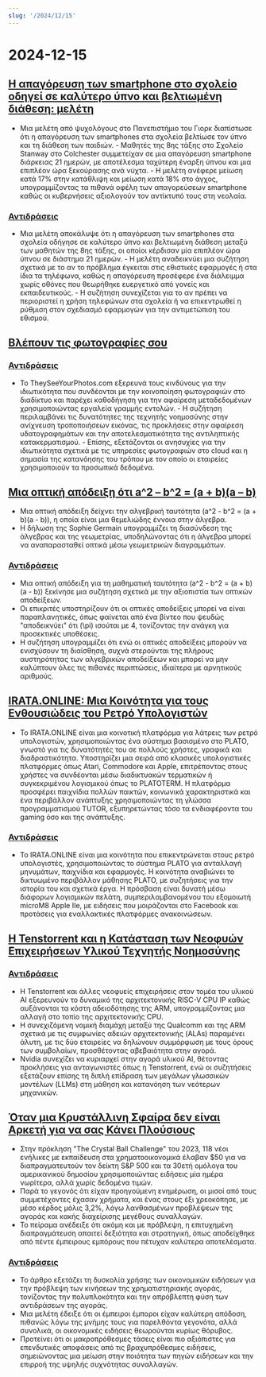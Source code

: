 ```yaml
---
slug: '/2024/12/15'
---
```


# 2024-12-15

## [Η απαγόρευση των smartphone στο σχολείο οδηγεί σε καλύτερο ύπνο και βελτιωμένη διάθεση: μελέτη](https://www.york.ac.uk/news-and-events/news/2024/research/school-smartphone-ban-better-sleep/)

- Μια μελέτη από ψυχολόγους στο Πανεπιστήμιο του Γιορκ διαπίστωσε ότι η απαγόρευση των smartphones στα σχολεία βελτίωσε τον ύπνο και τη διάθεση των παιδιών. - Μαθητές της 8ης τάξης στο Σχολείο Stanway στο Colchester συμμετείχαν σε μια απαγόρευση smartphone διάρκειας 21 ημερών, με αποτέλεσμα ταχύτερη έναρξη ύπνου και μια επιπλέον ώρα ξεκούρασης ανά νύχτα. - Η μελέτη ανέφερε μείωση κατά 17% στην κατάθλιψη και μείωση κατά 18% στο άγχος, υπογραμμίζοντας τα πιθανά οφέλη των απαγορεύσεων smartphone καθώς οι κυβερνήσεις αξιολογούν τον αντίκτυπό τους στη νεολαία.

### [Αντιδράσεις](https://news.ycombinator.com/item?id=42420352)

- Μια μελέτη αποκάλυψε ότι η απαγόρευση των smartphones στα σχολεία οδήγησε σε καλύτερο ύπνο και βελτιωμένη διάθεση μεταξύ των μαθητών της 8ης τάξης, οι οποίοι κέρδισαν μία επιπλέον ώρα ύπνου σε διάστημα 21 ημερών. - Η μελέτη αναδεικνύει μια συζήτηση σχετικά με το αν το πρόβλημα έγκειται στις εθιστικές εφαρμογές ή στα ίδια τα τηλέφωνα, καθώς η απαγόρευση προσέφερε ένα διάλειμμα χωρίς οθόνες που θεωρήθηκε ευεργετικό από γονείς και εκπαιδευτικούς. - Η συζήτηση συνεχίζεται για το αν πρέπει να περιοριστεί η χρήση τηλεφώνων στα σχολεία ή να επικεντρωθεί η ρύθμιση στον σχεδιασμό εφαρμογών για την αντιμετώπιση του εθισμού.

## [Βλέπουν τις φωτογραφίες σου](https://theyseeyourphotos.com/)

### [Αντιδράσεις](https://news.ycombinator.com/item?id=42419469)

- Το TheySeeYourPhotos.com εξερευνά τους κινδύνους για την ιδιωτικότητα που συνδέονται με την κοινοποίηση φωτογραφιών στο διαδίκτυο και παρέχει καθοδήγηση για την αφαίρεση μεταδεδομένων χρησιμοποιώντας εργαλεία γραμμής εντολών. - Η συζήτηση περιλαμβάνει τις δυνατότητες της τεχνητής νοημοσύνης στην ανίχνευση τροποποιήσεων εικόνας, τις προκλήσεις στην αφαίρεση υδατογραφημάτων και την αποτελεσματικότητα της αντιληπτικής κατακερματισμού. - Επίσης, εξετάζονται οι ανησυχίες για την ιδιωτικότητα σχετικά με τις υπηρεσίες φωτογραφιών στο cloud και η σημασία της κατανόησης του τρόπου με τον οποίο οι εταιρείες χρησιμοποιούν τα προσωπικά δεδομένα.

## [Μια οπτική απόδειξη ότι a^2 – b^2 = (a + b)(a – b)](https://www.futilitycloset.com/2024/12/15/tidy-2/)

- Μια οπτική απόδειξη δείχνει την αλγεβρική ταυτότητα \(a^2 - b^2 = (a + b)(a - b)\), η οποία είναι μια θεμελιώδης έννοια στην άλγεβρα.
- Η δήλωση της Sophie Germain υπογραμμίζει τη διασύνδεση της άλγεβρας και της γεωμετρίας, υποδηλώνοντας ότι η άλγεβρα μπορεί να αναπαρασταθεί οπτικά μέσω γεωμετρικών διαγραμμάτων.

### [Αντιδράσεις](https://news.ycombinator.com/item?id=42423409)

- Μια οπτική απόδειξη για τη μαθηματική ταυτότητα \(a^2 - b^2 = (a + b)(a - b)\) ξεκίνησε μια συζήτηση σχετικά με την αξιοπιστία των οπτικών αποδείξεων.
- Οι επικριτές υποστηρίζουν ότι οι οπτικές αποδείξεις μπορεί να είναι παραπλανητικές, όπως φαίνεται από ένα βίντεο που ψευδώς "αποδεικνύει" ότι \(\pi\) ισούται με 4, τονίζοντας την ανάγκη για προσεκτικές υποθέσεις.
- Η συζήτηση υπογραμμίζει ότι ενώ οι οπτικές αποδείξεις μπορούν να ενισχύσουν τη διαίσθηση, συχνά στερούνται της πλήρους αυστηρότητας των αλγεβρικών αποδείξεων και μπορεί να μην καλύπτουν όλες τις πιθανές περιπτώσεις, ιδιαίτερα με αρνητικούς αριθμούς.

## [IRATA.ONLINE: Μια Κοινότητα για τους Ενθουσιώδεις του Ρετρό Υπολογιστών](https://irata.online/)

- Το IRATA.ONLINE είναι μια κοινοτική πλατφόρμα για λάτρεις των ρετρό υπολογιστών, χρησιμοποιώντας ένα σύστημα βασισμένο στο PLATO, γνωστό για τις δυνατότητές του σε πολλούς χρήστες, γραφικά και διαδραστικότητα. Υποστηρίζει μια σειρά από κλασικές υπολογιστικές πλατφόρμες όπως Atari, Commodore και Apple, επιτρέποντας στους χρήστες να συνδέονται μέσω διαδικτυακών τερματικών ή συγκεκριμένου λογισμικού όπως το PLATOTERM. Η πλατφόρμα προσφέρει παιχνίδια πολλών παικτών, κοινωνικά χαρακτηριστικά και ένα περιβάλλον ανάπτυξης χρησιμοποιώντας τη γλώσσα προγραμματισμού TUTOR, εξυπηρετώντας τόσο τα ενδιαφέροντα του gaming όσο και της ανάπτυξης.

### [Αντιδράσεις](https://news.ycombinator.com/item?id=42418982)

- Το IRATA.ONLINE είναι μια κοινότητα που επικεντρώνεται στους ρετρό υπολογιστές, χρησιμοποιώντας το σύστημα PLATO για ανταλλαγή μηνυμάτων, παιχνίδια και εφαρμογές. Η κοινότητα αναβιώνει το δικτυωμένο περιβάλλον μάθησης PLATO, με συζητήσεις για την ιστορία του και σχετικά έργα. Η πρόσβαση είναι δυνατή μέσω διάφορων λογισμικών πελάτη, συμπεριλαμβανομένου του εξομοιωτή microM8 Apple IIe, με ειδήσεις που μοιράζονται στο Facebook και προτάσεις για εναλλακτικές πλατφόρμες ανακοινώσεων.

## [Η Tenstorrent και η Κατάσταση των Νεοφυών Επιχειρήσεων Υλικού Τεχνητής Νοημοσύνης](https://irrationalanalysis.substack.com/p/tenstorrent-and-the-state-of-ai-hardware)

### [Αντιδράσεις](https://news.ycombinator.com/item?id=42421157)

- Η Tenstorrent και άλλες νεοφυείς επιχειρήσεις στον τομέα του υλικού AI εξερευνούν το δυναμικό της αρχιτεκτονικής RISC-V CPU IP καθώς αυξάνονται τα κόστη αδειοδότησης της ARM, υπογραμμίζοντας μια αλλαγή στο τοπίο της αρχιτεκτονικής CPU.
- Η συνεχιζόμενη νομική διαμάχη μεταξύ της Qualcomm και της ARM σχετικά με τις συμφωνίες αδειών αρχιτεκτονικής (ALAs) παραμένει άλυτη, με τις δύο εταιρείες να δηλώνουν συμμόρφωση με τους όρους των συμβολαίων, προσθέτοντας αβεβαιότητα στην αγορά.
- Nvidia συνεχίζει να κυριαρχεί στην αγορά υλικού AI, θέτοντας προκλήσεις για ανταγωνιστές όπως η Tenstorrent, ενώ οι συζητήσεις εξετάζουν επίσης τη διπλή επίδραση των μεγάλων γλωσσικών μοντέλων (LLMs) στη μάθηση και κατανόηση των νεότερων μηχανικών.

## [Όταν μια Κρυστάλλινη Σφαίρα δεν είναι Αρκετή για να σας Κάνει Πλούσιους](https://elmwealth.com/crystal-ball/)

- Στην πρόκληση "The Crystal Ball Challenge" του 2023, 118 νέοι ενήλικες με εκπαίδευση στα χρηματοοικονομικά έλαβαν $50 για να διαπραγματευτούν τον δείκτη S&P 500 και τα 30ετή ομόλογα του αμερικανικού δημοσίου χρησιμοποιώντας ειδήσεις μία ημέρα νωρίτερα, αλλά χωρίς δεδομένα τιμών.
- Παρά το γεγονός ότι είχαν προηγούμενη ενημέρωση, οι μισοί από τους συμμετέχοντες έχασαν χρήματα, και ένας στους έξι χρεοκόπησε, με μέσο κέρδος μόλις 3,2%, λόγω λανθασμένων προβλέψεων της αγοράς και κακής διαχείρισης μεγέθους συναλλαγών.
- Το πείραμα ανέδειξε ότι ακόμη και με πρόβλεψη, η επιτυχημένη διαπραγμάτευση απαιτεί δεξιότητα και στρατηγική, όπως αποδείχθηκε από πέντε έμπειρους εμπόρους που πέτυχαν καλύτερα αποτελέσματα.

### [Αντιδράσεις](https://news.ycombinator.com/item?id=42422077)

- Το άρθρο εξετάζει τη δυσκολία χρήσης των οικονομικών ειδήσεων για την πρόβλεψη των κινήσεων της χρηματιστηριακής αγοράς, τονίζοντας την πολυπλοκότητα και την απρόβλεπτη φύση των αντιδράσεων της αγοράς.
- Μια μελέτη έδειξε ότι οι έμπειροι έμποροι είχαν καλύτερη απόδοση, πιθανώς λόγω της μνήμης τους για παρελθόντα γεγονότα, αλλά συνολικά, οι οικονομικές ειδήσεις θεωρούνται κυρίως θόρυβος.
- Προτείνει ότι οι μακροπρόθεσμες τάσεις είναι πιο αξιόπιστες για επενδυτικές αποφάσεις από τις βραχυπρόθεσμες ειδήσεις, σημειώνοντας μια μείωση στην ποιότητα των πηγών ειδήσεων και την επιρροή της υψηλής συχνότητας συναλλαγών.

<head>
  <meta property="og:title" content="Η απαγόρευση των smartphone στο σχολείο οδηγεί σε καλύτερο ύπνο και βελτιωμένη διάθεση: μελέτη" />
  <meta property="og:type" content="website" />
  <meta property="og:image" content="https://og.cho.sh/api/og/?title=%CE%97%20%CE%B1%CF%80%CE%B1%CE%B3%CF%8C%CF%81%CE%B5%CF%85%CF%83%CE%B7%20%CF%84%CF%89%CE%BD%20smartphone%20%CF%83%CF%84%CE%BF%20%CF%83%CF%87%CE%BF%CE%BB%CE%B5%CE%AF%CE%BF%20%CE%BF%CE%B4%CE%B7%CE%B3%CE%B5%CE%AF%20%CF%83%CE%B5%20%CE%BA%CE%B1%CE%BB%CF%8D%CF%84%CE%B5%CF%81%CE%BF%20%CF%8D%CF%80%CE%BD%CE%BF%20%CE%BA%CE%B1%CE%B9%20%CE%B2%CE%B5%CE%BB%CF%84%CE%B9%CF%89%CE%BC%CE%AD%CE%BD%CE%B7%20%CE%B4%CE%B9%CE%AC%CE%B8%CE%B5%CF%83%CE%B7%3A%20%CE%BC%CE%B5%CE%BB%CE%AD%CF%84%CE%B7&subheading=%CE%9A%CF%85%CF%81%CE%B9%CE%B1%CE%BA%CE%AE%2015%20%CE%94%CE%B5%CE%BA%CE%B5%CE%BC%CE%B2%CF%81%CE%AF%CE%BF%CF%85%202024%3A%20%CE%A0%CE%B5%CF%81%CE%AF%CE%BB%CE%B7%CF%88%CE%B7%20Hacker%20News" />
</head>

